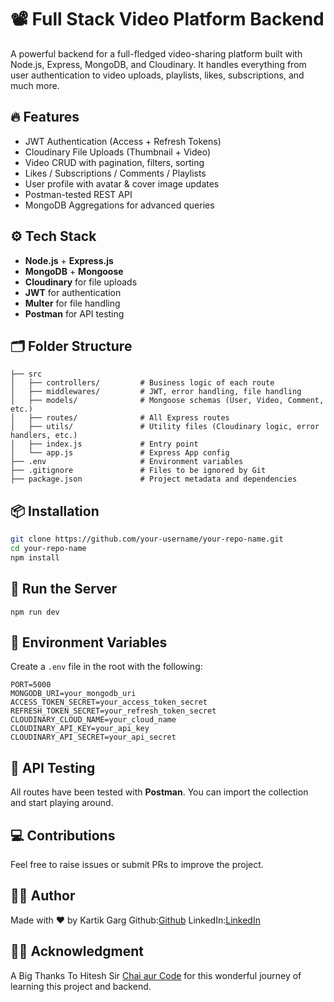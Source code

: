 # 📽️ Full Stack Video Platform Backend

A powerful backend for a full-fledged video-sharing platform built with Node.js, Express, MongoDB, and Cloudinary. It handles everything from user authentication to video uploads, playlists, likes, subscriptions, and much more.

## 🔥 Features

- JWT Authentication (Access + Refresh Tokens)
- Cloudinary File Uploads (Thumbnail + Video)
- Video CRUD with pagination, filters, sorting
- Likes / Subscriptions / Comments / Playlists
- User profile with avatar & cover image updates
- Postman-tested REST API
- MongoDB Aggregations for advanced queries

## ⚙️ Tech Stack

- **Node.js** + **Express.js**
- **MongoDB** + **Mongoose**
- **Cloudinary** for file uploads
- **JWT** for authentication
- **Multer** for file handling
- **Postman** for API testing

## 🗂️ Folder Structure

```
├── src
│   ├── controllers/         # Business logic of each route
│   ├── middlewares/         # JWT, error handling, file handling
│   ├── models/              # Mongoose schemas (User, Video, Comment, etc.)
│   ├── routes/              # All Express routes
│   ├── utils/               # Utility files (Cloudinary logic, error handlers, etc.)
│   ├── index.js             # Entry point
│   └── app.js               # Express App config
├── .env                     # Environment variables
├── .gitignore               # Files to be ignored by Git
├── package.json             # Project metadata and dependencies
```

## 📦 Installation

```bash
git clone https://github.com/your-username/your-repo-name.git
cd your-repo-name
npm install
```

## 🧪 Run the Server

```
npm run dev
```

## 🔐 Environment Variables

Create a `.env` file in the root with the following:

```env
PORT=5000
MONGODB_URI=your_mongodb_uri
ACCESS_TOKEN_SECRET=your_access_token_secret
REFRESH_TOKEN_SECRET=your_refresh_token_secret
CLOUDINARY_CLOUD_NAME=your_cloud_name
CLOUDINARY_API_KEY=your_api_key
CLOUDINARY_API_SECRET=your_api_secret
```

## 📮 API Testing

All routes have been tested with **Postman**. You can import the collection and start playing around.

## 💻 Contributions

Feel free to raise issues or submit PRs to improve the project.

## 🧑‍💻 Author

Made with ❤️ by Kartik Garg
Github:[Github](https://github.com/kartik0905)
LinkedIn:[LinkedIn](https://www.linkedin.com/in/kartik-garg-23a995282?utm_source=share&utm_campaign=share_via&utm_content=profile&utm_medium=android_app)

## 🙏🏻 Acknowledgment

A Big Thanks To Hitesh Sir [Chai aur Code](https://www.youtube.com/@chaiaurcode) for this wonderful journey of learning this project and backend.
